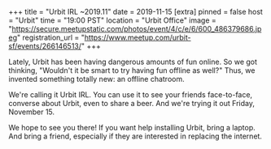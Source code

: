 +++
title = "Urbit IRL ~2019.11"
date = 2019-11-15
[extra]
pinned = false
host = "Urbit"
time = "19:00 PST"
location = "Urbit Office"
image = "https://secure.meetupstatic.com/photos/event/4/c/e/6/600_486379686.jpeg"
registration_url = "https://www.meetup.com/urbit-sf/events/266146513/"
+++

Lately, Urbit has been having dangerous amounts of fun online. So we got thinking, "Wouldn't it be smart to try having fun offline as well?" Thus, we invented something totally new: an offline chatroom.

We're calling it Urbit IRL. You can use it to see your friends face-to-face, converse about Urbit, even to share a beer. And we're trying it out Friday, November 15.

We hope to see you there! If you want help installing Urbit, bring a laptop. And bring a friend, especially if they are interested in replacing the internet. 
